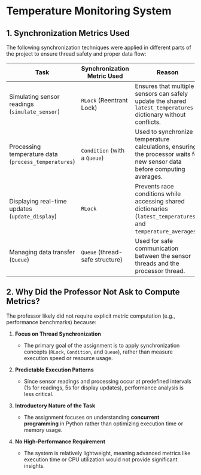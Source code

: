 # Temperature Monitoring System  

## **1. Synchronization Metrics Used**  

The following synchronization techniques were applied in different parts of the project to ensure thread safety and proper data flow:  

| **Task**                            | **Synchronization Metric Used** | **Reason** |
|--------------------------------------|--------------------------------|------------|
| Simulating sensor readings (`simulate_sensor`) | `RLock` (Reentrant Lock) | Ensures that multiple sensors can safely update the shared `latest_temperatures` dictionary without conflicts. |
| Processing temperature data (`process_temperatures`) | `Condition` (with a `Queue`) | Used to synchronize temperature calculations, ensuring the processor waits for new sensor data before computing averages. |
| Displaying real-time updates (`update_display`) | `RLock` | Prevents race conditions while accessing shared dictionaries (`latest_temperatures` and `temperature_averages`). |
| Managing data transfer (`Queue`) | `Queue` (thread-safe structure) | Used for safe communication between the sensor threads and the processor thread. |

## **2. Why Did the Professor Not Ask to Compute Metrics?**  

The professor likely did not require explicit metric computation (e.g., performance benchmarks) because:  

1. **Focus on Thread Synchronization**  
   - The primary goal of the assignment is to apply synchronization concepts (`RLock`, `Condition`, and `Queue`), rather than measure execution speed or resource usage.  

2. **Predictable Execution Patterns**  
   - Since sensor readings and processing occur at predefined intervals (1s for readings, 5s for display updates), performance analysis is less critical.  

3. **Introductory Nature of the Task**  
   - The assignment focuses on understanding **concurrent programming** in Python rather than optimizing execution time or memory usage.  

4. **No High-Performance Requirement**  
   - The system is relatively lightweight, meaning advanced metrics like execution time or CPU utilization would not provide significant insights.  

